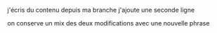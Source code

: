j'écris du contenu depuis ma branche
j'ajoute une seconde ligne

on conserve un mix des deux modifications avec une nouvelle phrase
